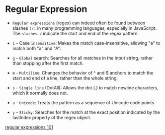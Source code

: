 # Regular Expression

- `Regular expressions` (regex) can indeed often be found between slashes `(/)` in many programming languages, especially in JavaScript. The `slashes /` indicate the start and end of the regex pattern.

- `i` - Case `insensitive`: Makes the match case-insensitive, allowing "a" to match both "a" and "A".
- `g` - `Global` search: Searches for all matches in the input string, rather than stopping after the first match.
- `m` - `Multiline`: Changes the behavior of ^ and $ anchors to match the start and end of a line, rather than the whole string.
- `s` - `Single line` (DotAll): Allows the dot (.) to match newline characters, which it normally does not.
- `u` - `Unicode`: Treats the pattern as a sequence of Unicode code points.
- `y` - `Sticky`: Searches for the match at the exact position indicated by the lastIndex property of the regex object.

[regular expressions 101](https://regex101.com/)
